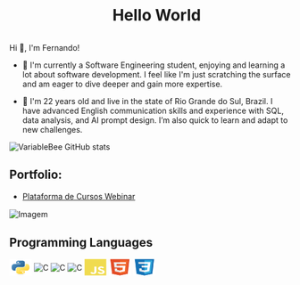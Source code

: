 <!--título-->
<div id="user-content-toc">
  <ul align="center">
    <summary><h1 style="display: inline-block">Hello World</h1></summary>
</div>

<!-- Presentation -->
<p>
  Hi 👋, I'm Fernando!

  - 🌱 I'm currently a Software Engineering student, enjoying and learning a lot about software development. I feel like I'm just scratching the surface and am eager to dive deeper and gain more expertise.


</p>

  - 💬 I'm 22 years old and live in the state of Rio Grande do Sul, Brazil. I have advanced English communication skills and experience with SQL, data analysis, and AI prompt design. I’m also quick to learn and adapt to new challenges.

<!-- GithubStats -->
![VariableBee GitHub stats](https://github-readme-stats.vercel.app/api?username=feex11&show_icons=true&theme=gotham)

<!-- Portfolio -->
## Portfolio:
- [Plataforma de Cursos Webinar](https://github.com/RafaEdu/projetoWebinar)

<!-- GIF -->
<p align="left">
  <img align="center" src="https://github.com/user-attachments/assets/8583652a-1643-456c-b83a-803ce97fe762" alt="Imagem">
</p>


## Programming Languages
<!-- Skills: Programming Languages -->
  <div style="flex-basis: 48%;">
    <img align="center" alt="Python" height="30" width="40" src="https://raw.githubusercontent.com/devicons/devicon/master/icons/python/python-original.svg">
    <img align="center" alt="C" height="30" width="40" src="https://cdn.jsdelivr.net/gh/devicons/devicon/icons/java/java-original.svg">
    <img align="center" alt="C" height="30" width="40" src="https://cdn.jsdelivr.net/gh/devicons/devicon/icons/php/php-original.svg">
    <img align="center" alt="C" height="30" width="40" src="https://cdn.jsdelivr.net/gh/devicons/devicon/icons/react/react-original.svg">
    <img align="center" alt="Js" height="30" width="40" src="https://raw.githubusercontent.com/devicons/devicon/master/icons/javascript/javascript-plain.svg">
    <img align="center" alt="HTML" height="30" width="40" src="https://raw.githubusercontent.com/devicons/devicon/master/icons/html5/html5-original.svg">
    <img align="center" alt="CSS" height="30" width="40" src="https://raw.githubusercontent.com/devicons/devicon/master/icons/css3/css3-original.svg">
  </div>
  
